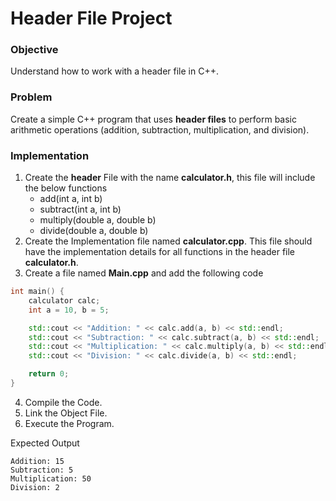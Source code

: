 # Header File Project

### Objective
Understand how to work with a header file in C++.

### Problem
Create a simple C++ program that uses **header files** to perform basic arithmetic operations (addition, subtraction, multiplication, and division).

### Implementation
1. Create the **header** File with the name **calculator.h**, this file will include the below functions
   - add(int a, int b)
   - subtract(int a, int b)
   - multiply(double a, double b)
   - divide(double a, double b)
2. Create the Implementation file named **calculator.cpp**. This file should have the implementation details for all functions in the header file **calculator.h**.
3. Create a file named **Main.cpp** and add the following code
```c++
int main() {
    calculator calc;
    int a = 10, b = 5;

    std::cout << "Addition: " << calc.add(a, b) << std::endl;
    std::cout << "Subtraction: " << calc.subtract(a, b) << std::endl;
    std::cout << "Multiplication: " << calc.multiply(a, b) << std::endl;
    std::cout << "Division: " << calc.divide(a, b) << std::endl;

    return 0;
}
```
4. Compile the Code.
5. Link the Object File.
6. Execute the Program.

Expected Output
```
Addition: 15
Subtraction: 5
Multiplication: 50
Division: 2
```
